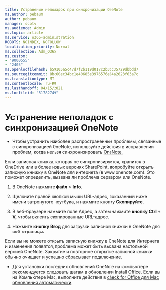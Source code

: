 ```yaml
---
title: Устранение неполадок при синхронизации OneNote
ms.author: pebaum
author: pebaum
manager: scotv
ms.audience: Admin
ms.topic: article
ms.service: o365-administration
ROBOTS: NOINDEX, NOFOLLOW
localization_priority: Normal
ms.collection: Adm_O365
ms.custom:
- "9000555"
- "2405"
ms.openlocfilehash: b59105a5c47d7f2b119d017c2b3dc35729dbbdd7
ms.sourcegitcommit: 8bc60ec34bc1e40685e3976576e04a2623f63a7c
ms.translationtype: MT
ms.contentlocale: ru-RU
ms.lasthandoff: 04/15/2021
ms.locfileid: "51782749"
---
```

# <a name="troubleshoot-onenote-sync-issues"></a>Устранение неполадок с синхронизацией OneNote

* Чтобы устранить наиболее распространенные проблемы, связанные с синхронизацией OneNote, используйте действия в исправлении проблем, когда нельзя синхронизировать [OneNote.](https://support.office.com/article/Fix-issues-when-you-can-t-sync-OneNote-299495ef-66d1-448f-90c1-b785a6968d45)

Если записная книжка, которая не синхронизируется, хранится в OneDrive или в более новых версиях SharePoint, попробуйте открыть записную книжку в OneNote для интернета (в www.onenote.com). Это поможет определить, вызвана ли проблема сервером или OneNote.

1. В OneNote нажмите **файл**  >  **Info**.

2. Щелкните правой кнопкой мыши URL-адрес, показанный ниже имени затронутого ноутбука, и нажмите кнопку **Скопируйте**.

3. В веб-браузере нажмите поле Адрес, а затем нажмите **кнопку Ctrl + V,** чтобы вклеить скопированные URL-адрес.

4. Нажмите **кнопку Ввод** для загрузки записной книжки в OneNote для веб-страницы.

Если вы не можете открыть записную книжку в OneNote для Интернета и изменения появятся, проблема может быть вызвана настольной версией OneNote. Закрытие и повторное открытие записной книжки обычно очищает и успешно сбрасывает подключение.

* Для установки последних [](https://support.office.com/article/Install-Office-updates-2ab296f3-7f03-43a2-8e50-46de917611c5) обновлений OneNote на компьютере рекомендуется следовать шагам в обновлении Install Office. Если вы на Компьютере Mac, выполните действия в [check for Office для Mac обновления автоматически](https://support.office.com/article/update-office-for-mac-automatically-bfd1e497-c24d-4754-92ab-910a4074d7c1).